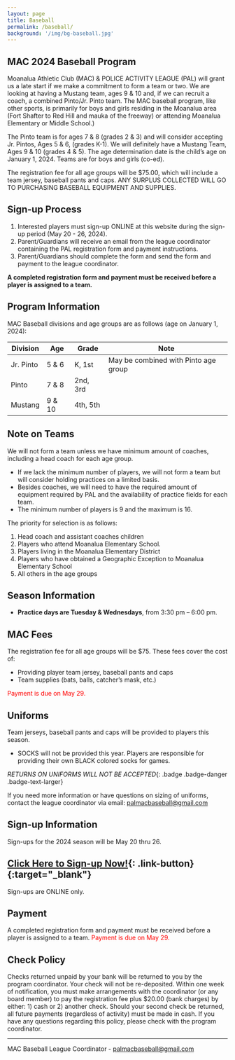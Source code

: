 ```yaml
---
layout: page
title: Baseball
permalink: /baseball/
background: '/img/bg-baseball.jpg'
---
```


MAC 2024 Baseball Program
----------------------------------
Moanalua Athletic Club (MAC) & POLICE ACTIVITY LEAGUE (PAL) will grant us a late start if we make a commitment to form a team or two.
We are looking at having a Mustang team, ages 9 & 10 and, if we can recruit a coach, a combined Pinto/Jr. Pinto team.
The MAC baseball program, like other sports, is primarily for boys and girls residing in the Moanalua area (Fort Shafter to Red Hill and mauka of the freeway) or attending Moanalua Elementary or Middle School.)

The Pinto team is for ages 7 & 8 (grades 2 & 3) and will consider accepting Jr. Pintos, Ages 5 & 6, (grades K-1).
We will definitely have a Mustang Team, Ages 9 & 10 (grades 4 & 5).
The age determination date is the child’s age on January 1, 2024.
Teams are for boys and girls (co-ed).

The registration fee for all age groups will be $75.00, which will include a team jersey, baseball pants and caps.
ANY SURPLUS COLLECTED WILL GO TO PURCHASING BASEBALL EQUIPMENT AND SUPPLIES.


Sign-up Process
---------------
1. Interested players must sign-up ONLINE at this website during the sign-up period (May 20 - 26, 2024).
1. Parent/Guardians will receive an email from the league coordinator containing the PAL registration form and payment instructions.
1. Parent/Guardians should complete the form and send the form and payment to the league coordinator.

**A completed registration form and payment must be received before a player is assigned to a team.**

Program Information
-------------------
MAC Baseball divisions and age groups are as follows (age on January 1, 2024):  

| Division | Age | Grade | Note |
|---|---|---|---|
| Jr. Pinto  | 5 & 6 | K, 1st | May be combined with Pinto age group |
| Pinto | 7 & 8 | 2nd, 3rd |   |
| Mustang | 9 & 10 | 4th, 5th |   |

Note on Teams
-------------
We will not form a team unless we have minimum amount of coaches, including a head coach for each age group.

* If we lack the minimum number of players, we will not form a team but will consider holding practices on a limited basis.
* Besides coaches, we will need to have the required amount of equipment required by PAL and the availability of practice fields for each team.
* The minimum number of players is 9 and the maximum is 16. 

The priority for selection is as follows:
1. Head coach and assistant coaches children
1. Players who attend Moanalua Elementary School.
1. Players living in the Moanalua Elementary District
1. Players who have obtained a Geographic Exception to Moanalua Elementary School
1. All others in the age groups

Season Information
------------------
* **Practice days are Tuesday & Wednesdays**, from 3:30 pm – 6:00 pm.

MAC Fees
----
The registration fee for all age groups will be $75.
These fees cover the cost of:

* Providing player team jersey, baseball pants and caps
* Team supplies (bats, balls, catcher’s mask, etc.)

<span style="color:red">Payment is due on May 29.</span>

Uniforms
--------
Team jerseys, baseball pants and caps will be provided to players this season.

* SOCKS will not be provided this year. Players are responsible for providing their own BLACK colored socks for games. 

*RETURNS ON UNIFORMS WILL NOT BE ACCEPTED*{: .badge .badge-danger .badge-text-larger}   

If you need more information or have questions on sizing of uniforms, contact the league coordinator via email:
[palmacbaseball@gmail.com](mailto:palmacbaseball@gmail.com) 

Sign-up Information
------------
Sign-ups for the 2024 season will be May 20 thru 26. 

## [Click Here to Sign-up Now!](https://forms.gle/PXJYwDWeQPKXosUg6){: .link-button}{:target="_blank"}

Sign-ups are ONLINE only.

Payment
------------
A completed registration form and payment must be received before a player is assigned to a team.
<span style="color:red">Payment is due on May 29.</span>

Check Policy
------------
Checks returned unpaid by your bank will be returned to you by the program coordinator.
Your check will not be re-deposited.
Within one week of notification, you must make arrangements with the coordinator (or any board member) to pay the registration fee plus $20.00 (bank charges) by either: 1) cash or 2) another check.
Should your second check be returned, all future payments (regardless of activity) must be made in cash.
If you have any questions regarding this policy, please check with the program coordinator.

---

MAC Baseball League Coordinator - [palmacbaseball@gmail.com](mailto:palmacbaseball@gmail.com) 
